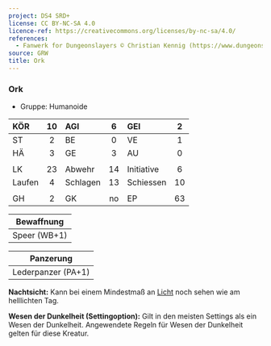```yaml
---
project: DS4 SRD+
license: CC BY-NC-SA 4.0
licence-ref: https://creativecommons.org/licenses/by-nc-sa/4.0/
references: 
  - Fanwerk for Dungeonslayers © Christian Kennig (https://www.dungeonslayers.net/)
source: GRW
title: Ork
---
```


### Ork

- Gruppe: Humanoide

| KÖR    | 10  | AGI      |  6  | GEI        |  2  |
| :----- | :-: | :------- | :-: | :--------- | :-: |
| ST     |  2  | BE       |  0  | VE         |  1  |
| HÄ     |  3  | GE       |  3  | AU         |  0  |
|        |     |          |     |            |     |
| LK     | 23  | Abwehr   | 14  | Initiative |  6  |
| Laufen |  4  | Schlagen | 13  | Schiessen  | 10  |
|        |     |          |     |            |     |
| GH     |  2  | GK       | no  | EP         | 63  |

|  Bewaffnung  |
| :----------: |
| Speer (WB+1) |

|     Panzerung      |
| :----------------: |
| Lederpanzer (PA+1) |

**Nachtsicht:** Kann bei einem Mindestmaß an [Licht](../../grw/zauber/licht.md) noch sehen wie am helllichten Tag.

**Wesen der Dunkelheit (Settingoption):** Gilt in den meisten Settings als ein Wesen der Dunkelheit. Angewendete Regeln für Wesen der Dunkelheit gelten für diese Kreatur.

